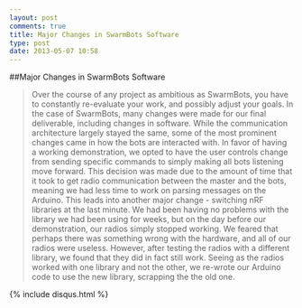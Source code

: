 ```yaml
---
layout: post
comments: true
title: Major Changes in SwarmBots Software
type: post
date: 2013-05-07 10:58
---
```


##Major Changes in SwarmBots Software

> Over the course of any project as ambitious as SwarmBots, you have to constantly re-evaluate your work, and possibly adjust your goals.
> In the case of SwarmBots, many changes were made for our final deliverable, including changes in software.
> While the communication architecture largely stayed the same, some of the most prominent changes came in how the bots are interacted with. In favor of having a working demonstration, we opted to have the user controls change from sending specific commands to simply making all bots listening move forward. This decision was made due to the amount of time that it took to get radio communication between the master and the bots, meaning we had less time to work on parsing messages on the Arduino.
> This leads into another major change - switching nRF libraries at the last minute. We had been having no problems with the library we had been using for weeks, but on the day before our demonstration, our radios simply stopped working. We feared that perhaps there was something wrong with the hardware, and all of our radios were useless. However, after testing the radios with a different library, we found that they did in fact still work. Seeing as the radios worked with one library and not the other, we re-wrote our Arduino code to use the new library, scrapping the the old one.

{% include disqus.html %}